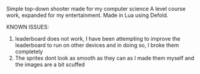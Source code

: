 Simple top-down shooter made for my computer science A level course work, expanded for my entertainment. Made in Lua using Defold.

KNOWN ISSUES:
1. leaderboard does not work, I have been attempting to improve the leaderboard to run on other devices and in doing so, I broke them completely
2. The sprites dont look as smooth as they can as I made them myself and the images are a bit scuffed

